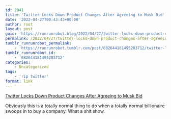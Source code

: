 ```yaml
---
id: 2041
title: 'Twitter Locks Down Product Changes After Agreeing to Musk Bid'
date: '2022-04-27T00:43:43+00:00'
author: root
layout: post
guid: 'https://runrunrobot.blog/2022/04/27/twitter-locks-down-product-changes-after-agreeing/'
permalink: /2022/04/27/twitter-locks-down-product-changes-after-agreeing/
tumblr_runrunrobot_permalink:
    - 'https://runrunrobot.tumblr.com/post/682644181495283712/twitter-locks-down-product-changes-after-agreeing'
tumblr_runrunrobot_id:
    - '682644181495283712'
categories:
    - Uncategorized
tags:
    - 'rip twitter'
format: link
---
```


[Twitter Locks Down Product Changes After Agreeing to Musk Bid](https://finance.yahoo.com/news/twitter-locks-down-product-changes-195751959.html)

<div class="link_description">Obviously this is a totally normal thing to do when a totally normal billionaire swoops in to buy a company. What a shit show.

</div>